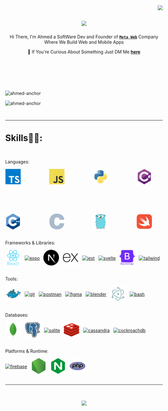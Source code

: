 <img align="right" src="https://visitor-badge.laobi.icu/badge?page_id=ahmed-anchor.ahmed-anchor" />

<h1 align="center">
    <img src="https://readme-typing-svg.herokuapp.com/?font=Righteous&size=60&center=true&vCenter=true&width=700&height=100&duration=4300&lines=Hi+There!;+I'M+Ahmed;" />
</h1>



<div align="center">

  Hi There, I'm Ahmed a SoftWare Dev and Founder of [**`Meta Web`**](https://www.metaweb.store) Company Where We Build Web and Mobile Apps

  💬 If You're Curious About Something Just DM Me **[here](https://instagram/wise-mido4)**

 </div>
<br/>
<br/>
<br/>
<br/>
<br/>

<div>
<p>
  <img width="260px" align="center" src="https://github-readme-stats.vercel.app/api?username=ahmed-anchor&show_icons=true&locale=en&bg_color=000000&title_color=ffffff&text_color=ffffff&icon_color=ffffff" alt="ahmed-anchor" />
</p>
<p>
  <img align="center" src="https://github-readme-stats.vercel.app/api/top-langs?username=ahmed-anchor&show_icons=true&locale=en&layout=compact&bg_color=000000&title_color=ffffff&text_color=ffffff&icon_color=ffffff" alt="ahmed-anchor" />
</p>
</div>


<br/>
<hr/>

<div align="center">
    
<h1 align="left">Skills🥷🏼:</h1>
<br/>
<p align="left">Languages:</p>
<p align="left" style="display: flex; flex-wrap: wrap; gap: 90px; align-items: center; margin: 0;">
  <a href="https://www.typescriptlang.org/" target="_blank" rel="noreferrer"><img src="https://raw.githubusercontent.com/devicons/devicon/master/icons/typescript/typescript-original.svg" alt="typescript" width="50" height="50"/></a>
  <a href="https://developer.mozilla.org/en-US/docs/Web/JavaScript" target="_blank" rel="noreferrer"><img src="https://raw.githubusercontent.com/devicons/devicon/master/icons/javascript/javascript-original.svg" alt="javascript" width="50" height="50"/></a>
  <a href="https://www.python.org" target="_blank" rel="noreferrer"><img src="https://raw.githubusercontent.com/devicons/devicon/master/icons/python/python-original.svg" alt="python" width="50" height="50"/></a>
  <a href="https://www.w3schools.com/cs/" target="_blank" rel="noreferrer"><img src="https://raw.githubusercontent.com/devicons/devicon/master/icons/csharp/csharp-original.svg" alt="csharp" width="50" height="50"/></a>
  <a href="https://www.w3schools.com/cpp/" target="_blank" rel="noreferrer"><img src="https://raw.githubusercontent.com/devicons/devicon/master/icons/cplusplus/cplusplus-original.svg" alt="cplusplus" width="50" height="50"/></a>
  <a href="https://www.cprogramming.com/" target="_blank" rel="noreferrer"><img src="https://raw.githubusercontent.com/devicons/devicon/master/icons/c/c-original.svg" alt="c" width="50" height="50"/></a>
  <a href="https://golang.org" target="_blank" rel="noreferrer"><img src="https://raw.githubusercontent.com/devicons/devicon/master/icons/go/go-original.svg" alt="go" width="50" height="50"/></a>
  <a href="https://developer.apple.com/swift/" target="_blank" rel="noreferrer"><img src="https://raw.githubusercontent.com/devicons/devicon/master/icons/swift/swift-original.svg" alt="swift" width="50" height="50"/></a>
</p>
<br/>

<p align="left">Frameworks & Libraries:</p>
<p align="left" style="display: flex; flex-wrap: wrap; gap: 12px; align-items: center; margin: 0;">
  <a href="https://reactjs.org/" target="_blank" rel="noreferrer"><img src="https://raw.githubusercontent.com/devicons/devicon/master/icons/react/react-original-wordmark.svg" alt="react" width="50" height="50"/></a>
  <a href="https://expo.dev/" target="_blank" rel="noreferrer"><img src="https://upload.wikimedia.org/wikipedia/commons/3/37/Expo_Logo.svg" alt="expo" width="50" height="50"/></a>
  <a href="https://nextjs.org/" target="_blank" rel="noreferrer"><img src="https://raw.githubusercontent.com/devicons/devicon/master/icons/nextjs/nextjs-original.svg" alt="nextjs" width="50" height="50"/></a>
  <a href="https://expressjs.com/" target="_blank" rel="noreferrer"><img src="https://raw.githubusercontent.com/devicons/devicon/master/icons/express/express-original.svg" alt="express" width="50" height="50"/></a>
  <a href="https://jestjs.io" target="_blank" rel="noreferrer"><img src="https://www.vectorlogo.zone/logos/jestjsio/jestjsio-icon.svg" alt="jest" width="50" height="50"/></a>
  <a href="https://svelte.dev" target="_blank" rel="noreferrer"><img src="https://upload.wikimedia.org/wikipedia/commons/1/1b/Svelte_Logo.svg" alt="svelte" width="50" height="50"/></a>
  <a href="https://getbootstrap.com" target="_blank" rel="noreferrer"><img src="https://raw.githubusercontent.com/devicons/devicon/master/icons/bootstrap/bootstrap-plain-wordmark.svg" alt="bootstrap" width="50" height="50"/></a>
  <a href="https://tailwindcss.com/" target="_blank" rel="noreferrer"><img src="https://www.vectorlogo.zone/logos/tailwindcss/tailwindcss-icon.svg" alt="tailwind" width="50" height="50"/></a>
</p>
<br/>

<p align="left">Tools:</p>
<p align="left" style="display: flex; flex-wrap: wrap; gap: 12px; align-items: center; margin: 0;">
  <a href="https://www.docker.com/" target="_blank" rel="noreferrer"><img src="https://raw.githubusercontent.com/devicons/devicon/master/icons/docker/docker-original.svg" alt="docker" width="50" height="50"/></a>
  <a href="https://git-scm.com/" target="_blank" rel="noreferrer"><img src="https://www.vectorlogo.zone/logos/git-scm/git-scm-icon.svg" alt="git" width="50" height="50"/></a>
  <a href="https://postman.com" target="_blank" rel="noreferrer"><img src="https://www.vectorlogo.zone/logos/getpostman/getpostman-icon.svg" alt="postman" width="50" height="50"/></a>
  <a href="https://www.figma.com/" target="_blank" rel="noreferrer"><img src="https://www.vectorlogo.zone/logos/figma/figma-icon.svg" alt="figma" width="50" height="50"/></a>
  <a href="https://www.blender.org/" target="_blank" rel="noreferrer"><img src="https://download.blender.org/branding/community/blender_community_badge_white.svg" alt="blender" width="50" height="50"/></a>
  <a href="https://www.electronjs.org" target="_blank" rel="noreferrer"><img src="https://raw.githubusercontent.com/devicons/devicon/master/icons/electron/electron-original.svg" alt="electron" width="50" height="50"/></a>
  <a href="https://www.gnu.org/software/bash/" target="_blank" rel="noreferrer"><img src="https://www.vectorlogo.zone/logos/gnu_bash/gnu_bash-icon.svg" alt="bash" width="50" height="50"/></a>
</p>
<br/>

<p align="left">Databases:</p>
<p align="left" style="display: flex; flex-wrap: wrap; gap: 12px; align-items: center; margin: 0;">
  <a href="https://www.mongodb.com/" target="_blank" rel="noreferrer"><img src="https://raw.githubusercontent.com/devicons/devicon/master/icons/mongodb/mongodb-original.svg" alt="mongodb" width="50" height="50"/></a>
  <a href="https://www.postgresql.org" target="_blank" rel="noreferrer"><img src="https://raw.githubusercontent.com/devicons/devicon/master/icons/postgresql/postgresql-original.svg" alt="postgresql" width="50" height="50"/></a>
  <a href="https://www.sqlite.org/" target="_blank" rel="noreferrer"><img src="https://www.vectorlogo.zone/logos/sqlite/sqlite-icon.svg" alt="sqlite" width="50" height="50"/></a>
  <a href="https://redis.io" target="_blank" rel="noreferrer"><img src="https://raw.githubusercontent.com/devicons/devicon/master/icons/redis/redis-original.svg" alt="redis" width="50" height="50"/></a>
  <a href="https://cassandra.apache.org/" target="_blank" rel="noreferrer"><img src="https://www.vectorlogo.zone/logos/apache_cassandra/apache_cassandra-icon.svg" alt="cassandra" width="50" height="50"/></a>
  <a href="https://www.cockroachlabs.com/product/cockroachdb/" target="_blank" rel="noreferrer"><img src="https://cdn.worldvectorlogo.com/logos/cockroachdb.svg" alt="cockroachdb" width="50" height="50"/></a>
</p>
<br/>

<p align="left">Platforms & Runtime:</p>
<p align="left" style="display: flex; flex-wrap: wrap; gap: 12px; align-items: center; margin: 0;">
  <a href="https://firebase.google.com/" target="_blank" rel="noreferrer"><img src="https://www.vectorlogo.zone/logos/firebase/firebase-icon.svg" alt="firebase" width="50" height="50"/></a>
  <a href="https://nodejs.org" target="_blank" rel="noreferrer"><img src="https://raw.githubusercontent.com/devicons/devicon/master/icons/nodejs/nodejs-original.svg" alt="nodejs" width="50" height="50"/></a>
  <a href="https://www.nginx.com" target="_blank" rel="noreferrer"><img src="https://raw.githubusercontent.com/devicons/devicon/master/icons/nginx/nginx-original.svg" alt="nginx" width="50" height="50"/></a>
  <a href="https://www.php.net" target="_blank" rel="noreferrer"><img src="https://raw.githubusercontent.com/devicons/devicon/master/icons/php/php-original.svg" alt="php" width="50" height="50"/></a>
</p>
<br/>
<hr/>

</div>


<h1 align="center">
    <img src="https://readme-typing-svg.herokuapp.com/?font=Righteous&size=60&center=true&vCenter=true&width=700&height=100&duration=4600&lines=Once+a+Developer;+Then+An+Entrepreneur;" />
</h1>
